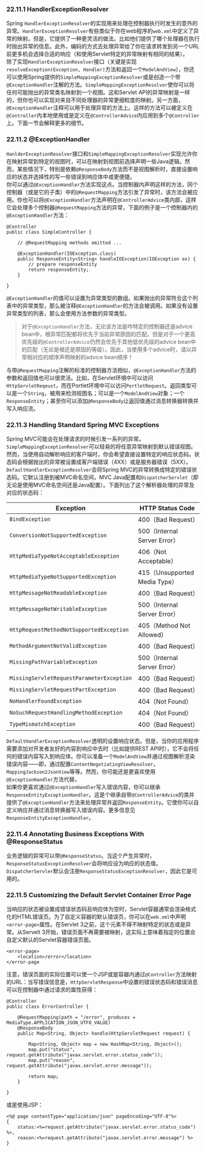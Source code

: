 ### 22.11.1 HandlerExceptionResolver  
Spring `HandlerExceptionResolver`的实现用来处理在控制器执行时发生的意外的异常。`HandlerExceptionResolver`有些类似于你在web程序的`web.xml`中定义了异常的映射。但是，它提供了一种更灵活的做法。比如他们提供了哪个处理器在执行时抛出异常的信息。此外，编码的方式去处理异常给了你在请求转发到另一个URL前更多机会选择合适的响应（和使用Servlet特定的异常映射有相同的结果）。  
除了实现`HandlerExceptionResolver`接口（关键是实现`resolveException(Exception, Handler)`方法和返回一个`ModelAndView`），你还可以使用Spring提供的`SimpleMappingExceptionResolver`或是创造一个带`@ExceptionHandler`注解的方法。`SimpleMappingExceptionResolver`使你可以将任何可能抛出的异常类名映射到一个视图。这和Servlet API的异常映射是一样的，但你也可以实现对来自不同处理器的异常更细粒度的映射。另一方面，`@ExceptionHandler`注释可以用于处理异常的方法上。这样的方法可以被定义在`@Controller`内本地使用或是定义在`@ControllerAdvice`内应用到多个`@Controller`上。下面一节会解释更多的细节。  
### 22.11.2 @ExceptionHandler  
`HanlderExceptionResolver`接口和`SimpleMappingExceptionResolver`实现允许你在映射异常到特定的视图时，可以在映射到视图前选择声明一些Java逻辑。然而，某些情况下，特别是依赖`@ResponseBody`方法而不是视图解析时，直接设置响应的状态并选择性的写一些错误到响应体中或更便捷。  
你可以通过`@ExceptionHandler`方法实现这点。当控制器内声明这样的方法，同个控制器（或是它的子类）中的`@RequestMapping`方法引发了异常时，该方法会被应用。你也可以将`@ExceptionHandler`方法声明在`@ControllerAdvice`类内部，这样它会处理多个控制器`@RequestMapping`方法的异常，下面的例子是一个控制器内的`@ExceptionHandler`方法：

```
@Controller
public class SimpleController {

    // @RequestMapping methods omitted ...

    @ExceptionHandler(IOException.class)
    public ResponseEntity<String> handleIOException(IOException ex) {
        // prepare responseEntity
        return responseEntity;
    }

}
```
`@ExceptionHandler`的值可以设置为异常类型的数组。如果抛出的异常符合这个列表中的异常类型，那么被注释`@ExceptionHandler`的方法会被调用。如果没有设置异常类型的列表，那么会使用方法参数的异常类型。  
> 对于`@ExceptionHandler`方法，无论该方法是咋特定的控制器还是advice bean中，根异常匹配都将优先于当前异常原因的匹配。但是对于一个更高优先级的`@ControllerAdvice`仍然会优先于其他低优先级的advice bean中的匹配（无论是根还是原因的等级）。因此，当使用多个advice时，请以异常相对应的顺序声明映射的advice bean顺序！  

与带`@RequestMapping`注解的标准的控制器方法相似，`@ExceptionHandler`方法的参数和返回值也可以很灵活。比如，在Servlet环境中可以访问`HttpServletReqeust`，而在Portlet环境中可以访问`PortletRequest`。返回类型可以是一个`String`，被用来检测视图名；可以是一个`ModelAndView`对象；一个`ResponseEntity`；甚至你可以添加`@ResponseBody`让返回值通过消息转换器转换并写入响应流。  
### 22.11.3 Handling Standard Spring MVC Exceptions  
Spring MVC可能会在处理请求的时候引发一系列的异常。`SimpleMappingExceptionResolver`可以轻易的将任意异常映射到默认错误视图。然而，当使用自动解析响应的客户端时，你会希望直接设置特定的响应状态码。状态码会根据抛出的异常被设置成客户端错误（4XX）或是服务器错误（5XX）。  
`DefaultHandlerExceptionResolver`会将Spring MVC的异常转换成特定的错误状态码。它默认注册到被MVC命名空间，MVC Java配置和`DispatcherServlet`（即无论是使用MVC命名空间还是Java配置）。下面列出了这个解析器处理的异常及对应的状态码：

Exception | HTTP Status Code
---|---
`BindException` | 400（Bad Request）
`ConversionNotSupportedException` | 500（Internal Server Error）  
`HttpMediaTypeNotAcceptableException`|406（Not Acceptable）  
`HttpMediaTypeNotSupportedException`|415（Unsupported Media Type）  
`HttpMessageNotReadableException`|400（Bad Request） 
`HttpMessageNotWritableException`|500（Internal Server Error）  
`HttpRequestMethodNotSupportedException`|405（Method Not Allowed）  
`MethodArgumentNotValidException`|400（Bad Request）  
`MissingPathVariableException`| 500（Internal Server Error）  
`MissingServletRequestParameterException`| 400（Bad Request） 
`MissingServletRequestPartException`| 400（Bad Request）  
`NoHandlerFoundException`| 404（Not Found） 
`NoSuchRequestHandlingMethodException`| 404（Not Found）  
`TypeMismatchException`|400（Bad Request）  

`DefaultHandlerExceptionResolver`透明的设置响应状态。但是，当你的应用程序需要添加对开发者友好的内容到响应中去时（比如提供REST API时），它不会将任何的错误内容写入到响应体。你可以准备一个`ModelAndView`并通过视图解析渲染错误内容——即，通过配置`ContentNegotiatingViewResolver`，`MappingJackson2JsonView`等等。然而，你可能还是更喜欢使用`@ExceptionHandler`方法代替。  
如果你更喜欢通过`@ExceptionHandler`写入错误内容，你可以继承`ResponseEntityExceptionHandler`。这是个继承自带`@ControllerAdvice`的类并提供了`@ExceptionHandler`方法来处理异常并返回`ResponseEntity`。它使你可以自定义响应并通过消息转换器写入错误内容。更多信息见`ResponseEntityExceptionHandler`。
### 22.11.4 Annotating Business Exceptions With @ResponseStatus  
业务逻辑的异常可以带`@ResponseStatus`。当这个产生异常时，`ResponseStatusExceptionResolver`会将响应设为响应的状态值。`DispatcherServler`默认会注册`ResponseStatusExceptionResolver`，因此它是可用的。  
### 22.11.5 Customizing the Default Servlet Container Error Page  
当响应的状态被设置成错误状态码且响应体为空时，Servlet容器通常会渲染格式化的HTML错误页。为了自定义容器的默认错误页，你可以在`web.xml`中声明`<error-page>`属性。在Servlet 3之前，这个元素不得不映射特定的状态或是异常。从Servelt 3开始，错误页面不再需要被映射，这实际上意味着指定的位置会自定义默认的Servlet容器错误页面。

```
<error-page>
    <location>/error</location>
</error-page
```
注意，错误页面的实际位置可以使一个JSP或是容器内通过`@Controller`方法映射的URL：当写错误信息是，`HttpServletResponse`中设置的错误状态码和错误消息可以在控制器中通过请求的属性获得：

```
@Controller
public class ErrorController {

    @RequestMapping(path = "/error", produces = MediaType.APPLICATION_JSON_UTF8_VALUE)
    @ResponseBody
    public Map<String, Object> handle(HttpServletRequest request) {

        Map<String, Object> map = new HashMap<String, Object>();
        map.put("status", request.getAttribute("javax.servlet.error.status_code"));
        map.put("reason", request.getAttribute("javax.servlet.error.message"));

        return map;
    }

}
```
或是使用JSP：

```
<%@ page contentType="application/json" pageEncoding="UTF-8"%>
{
    status:<%=request.getAttribute("javax.servlet.error.status_code") %>,
    reason:<%=request.getAttribute("javax.servlet.error.message") %>
}
```

